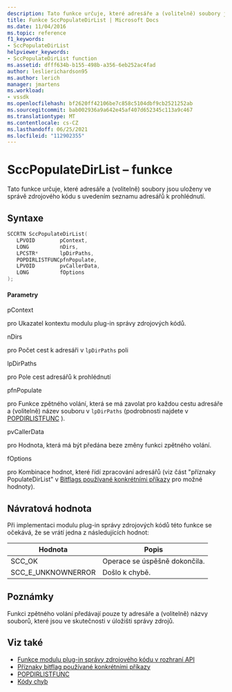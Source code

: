 ```yaml
---
description: Tato funkce určuje, které adresáře a (volitelně) soubory jsou uloženy ve správě zdrojového kódu s uvedením seznamu adresářů k prohlédnutí.
title: Funkce SccPopulateDirList | Microsoft Docs
ms.date: 11/04/2016
ms.topic: reference
f1_keywords:
- SccPopulateDirList
helpviewer_keywords:
- SccPopulateDirList function
ms.assetid: dfff634b-b155-498b-a356-6eb252ac4fad
author: leslierichardson95
ms.author: lerich
manager: jmartens
ms.workload:
- vssdk
ms.openlocfilehash: bf2620ff42106be7c858c5104dbf9cb2521252ab
ms.sourcegitcommit: bab002936a9a642e45af407d652345c113a9c467
ms.translationtype: MT
ms.contentlocale: cs-CZ
ms.lasthandoff: 06/25/2021
ms.locfileid: "112902355"
---
```

# <a name="sccpopulatedirlist-function"></a>SccPopulateDirList – funkce
Tato funkce určuje, které adresáře a (volitelně) soubory jsou uloženy ve správě zdrojového kódu s uvedením seznamu adresářů k prohlédnutí.

## <a name="syntax"></a>Syntaxe

```cpp
SCCRTN SccPopulateDirList(
   LPVOID        pContext,
   LONG          nDirs,
   LPCSTR*       lpDirPaths,
   POPDIRLISTFUNCpfnPopulate,
   LPVOID        pvCallerData,
   LONG          fOptions
);
```

#### <a name="parameters"></a>Parametry
 pContext

pro Ukazatel kontextu modulu plug-in správy zdrojových kódů.

 nDirs

pro Počet cest k adresáři v `lpDirPaths` poli

 lpDirPaths

pro Pole cest adresářů k prohlédnutí

 pfnPopulate

pro Funkce zpětného volání, která se má zavolat pro každou cestu adresáře a (volitelně) název souboru v `lpDirPaths` (podrobnosti najdete v [POPDIRLISTFUNC](../extensibility/popdirlistfunc.md) ).

 pvCallerData

pro Hodnota, která má být předána beze změny funkci zpětného volání.

 fOptions

pro Kombinace hodnot, které řídí zpracování adresářů (viz část "příznaky PopulateDirList" v [Bitflags používané konkrétními příkazy](../extensibility/bitflags-used-by-specific-commands.md) pro možné hodnoty).

## <a name="return-value"></a>Návratová hodnota
 Při implementaci modulu plug-in správy zdrojových kódů této funkce se očekává, že se vrátí jedna z následujících hodnot:

|Hodnota|Popis|
|-----------|-----------------|
|SCC_OK|Operace se úspěšně dokončila.|
|SCC_E_UNKNOWNERROR|Došlo k chybě.|

## <a name="remarks"></a>Poznámky
 Funkci zpětného volání předávají pouze ty adresáře a (volitelně) názvy souborů, které jsou ve skutečnosti v úložišti správy zdrojů.

## <a name="see-also"></a>Viz také
- [Funkce modulu plug-in správy zdrojového kódu v rozhraní API](../extensibility/source-control-plug-in-api-functions.md)
- [Příznaky bitflag používané konkrétními příkazy](../extensibility/bitflags-used-by-specific-commands.md)
- [POPDIRLISTFUNC](../extensibility/popdirlistfunc.md)
- [Kódy chyb](../extensibility/error-codes.md)
